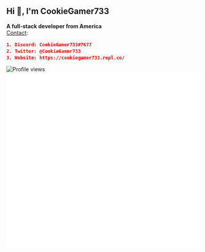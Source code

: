 ## Hi 👋, I'm CookieGamer733<br/>
**A full-stack developer from America**<br/>
[Contact](https://cookiegamer733.repl.co/contact):
```json
1. Discord: CookieGamer733#7677
2. Twitter: @CookieGamer733
3. Website: https://cookiegamer733.repl.co/
```

![Profile views](https://komarev.com/ghpvc/?username=CookieGamer733) <br/>
![Metrics](https://github.com/CookieGamer733/CookieGamer733/blob/main/github-metrics.svg)
